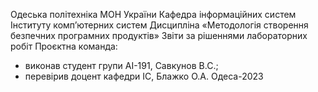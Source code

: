 Одеська політехніка МОН України
Кафедра інформаційних систем Інституту комп’ютерних систем
Дисципліна «Методологія створення безпечних програмних продуктів»
Звіти за рішеннями лабораторних робіт
Проєктна команда:
- виконав студент групи АІ-191, Савкунов В.С.;
- перевірив доцент кафедри ІС, Блажко О.А.
Одеса-2023